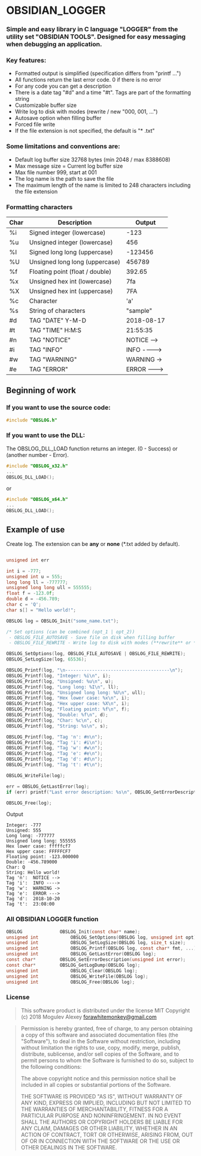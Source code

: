 # OBSIDIAN_LOGGER

### Simple and easy library in C language "LOGGER" from the utility set "OBSIDIAN TOOLS". Designed for easy messaging when debugging an application.


### Key features:

  - Formatted output is simplified (specification differs from "printf ...")
  - All functions return the last error code. 0 if there is no error
  - For any code you can get a description
  - There is a date tag "#d" and a time "#t". Tags are part of the formatting string
  - Customizable buffer size
  - Write log to disk with modes (rewrite / new "000, 001, ...")
  - Autosave option when filling buffer
  - Forced file write
  - If the file extension is not specified, the default is "* .txt"

### Some limitations and conventions are:

 - Default log buffer size 32768 bytes (min 2048 / max 8388608)
 - Max message size = Current log buffer size
 - Max file number 999, start at 001
 - The log name is the path to save the file
 - The maximum length of the name is limited to 248 characters including the file extension
 
 
### Formatting characters

Char | Description | Output
---- | ----------- | ------
%i | Signed integer (lowercase) | -123
%u | Unsigned integer (lowercase) | 456
%I | Signed long long (uppercase) | -123456
%U | Unsigned long long (uppercase) | 456789
%f | Floating point (float / double) | 392.65
%x | Unsigned hex int (lowercase) | 7fa
%X | Unsigned hex int (uppercase) | 7FA
%c | Character | 'a'
%s | String of characters | "sample"
#d | TAG "DATE" Y-M-D | 2018-08-17
#t | TAG "TIME" H:M:S | 21:55:35
#n | TAG "NOTICE" | NOTICE -->
#i | TAG "INFO" | INFO ---->
#w | TAG "WARNING" | WARNING ->
#e | TAG "ERROR" | ERROR --->


## Beginning of work

### If you want to use the **source code**:
```C
#include "OBSLOG.h"
```
### If you want to use the **DLL**:
The OBSLOG_DLL_LOAD function returns an integer. (0 - Success) or (another number - Error).

```C
#include "OBSLOG_x32.h"
...
OBSLOG_DLL_LOAD();
```
or
```C
#include "OBSLOG_x64.h"
...
OBSLOG_DLL_LOAD();
```

## Example of use


Create log. 
The extension can be **any** or **none** (*.txt added by default).
```C

unsigned int err

int i = -777;
unsigned int u = 555;
long long ll = -777777;
unsigned long long ull = 555555;
float f = -123.0f;
double d = -456.789;
char c = 'Q';
char s[] = "Hello world!";

OBSLOG log = OBSLOG_Init("some_name.txt");

/* Set options (can be combined (opt_1 | opt_2))
 - OBSLOG_FILE_AUTOSAVE - Save file on disk when filling buffer
 - OBSLOG_FILE_REWRITE - Write log to disk with modes (**rewrite** or **new** "000, 001, ...") */

OBSLOG_SetOptions(log, OBSLOG_FILE_AUTOSAVE | OBSLOG_FILE_REWRITE);
OBSLOG_SetLogSize(log, 65536);

OBSLOG_Printf(log, "\n---------------------------------------\n");
OBSLOG_Printf(log, "Integer: %i\n", i);
OBSLOG_Printf(log, "Unsigned: %u\n", u);
OBSLOG_Printf(log, "Long long: %I\n", ll);
OBSLOG_Printf(log, "Unsigned long long: %U\n", ull);
OBSLOG_Printf(log, "Hex lower case: %x\n", i);
OBSLOG_Printf(log, "Hex upper case: %X\n", i);
OBSLOG_Printf(log, "Floating point: %f\n", f);
OBSLOG_Printf(log, "Double: %f\n", d);
OBSLOG_Printf(log, "Char: %c\n", c);
OBSLOG_Printf(log, "String: %s\n", s);

OBSLOG_Printf(log, "Tag 'n': #n\n");
OBSLOG_Printf(log, "Tag 'i': #i\n");
OBSLOG_Printf(log, "Tag 'w': #w\n");
OBSLOG_Printf(log, "Tag 'e': #e\n");
OBSLOG_Printf(log, "Tag 'd': #d\n");
OBSLOG_Printf(log, "Tag 't': #t\n");

OBSLOG_WriteFile(log);

err = OBSLOG_GetLastError(log);
if (err) printf("Last error description: %s\n", OBSLOG_GetErrorDescription(err));

OBSLOG_Free(log);

```

Output
```
Integer: -777
Unsigned: 555
Long long: -777777
Unsigned long long: 555555
Hex lower case: fffffcf7
Hex upper case: FFFFFCF7
Floating point: -123.000000
Double: -456.789000
Char: Q
String: Hello world!
Tag 'n':  NOTICE --> 
Tag 'i':  INFO ----> 
Tag 'w':  WARNING -> 
Tag 'e':  ERROR ---> 
Tag 'd':  2018-10-20 
Tag 't':  23:08:00
```

### All OBSIDIAN LOGGER function

```C
OBSLOG				OBSLOG_Init(const char* name);
unsigned int			OBSLOG_SetOptions(OBSLOG log, unsigned int opt);
unsigned int			OBSLOG_SetLogSize(OBSLOG log, size_t size);
unsigned int			OBSLOG_Printf(OBSLOG log, const char* fmt, ...);
unsigned int			OBSLOG_GetLastError(OBSLOG log);
const char*			OBSLOG_GetErrorDescription(unsigned int error);
const char*			OBSLOG_GetLogDump(OBSLOG log);
unsigned int			OBSLOG_Clear(OBSLOG log);
unsigned int			OBSLOG_WriteFile(OBSLOG log);
unsigned int			OBSLOG_Free(OBSLOG log);
```

### License

> This software product is distributed under the license MIT
> Copyright (c) 2018 Mogulev Alexey forawhitemonkey@gmail.com

> Permission is hereby granted, free of charge, to any person obtaining a copy
> of this software and associated documentation files (the "Software"), to deal
> in the Software without restriction, including without limitation the rights
> to use, copy, modify, merge, publish, distribute, sublicense, and/or sell
> copies of the Software, and to permit persons to whom the Software is
> furnished to do so, subject to the following conditions:
> 
> The above copyright notice and this permission notice shall be included in all
> copies or substantial portions of the Software.
> 
> THE SOFTWARE IS PROVIDED "AS IS", WITHOUT WARRANTY OF ANY KIND, EXPRESS OR
> IMPLIED, INCLUDING BUT NOT LIMITED TO THE WARRANTIES OF MERCHANTABILITY,
> FITNESS FOR A PARTICULAR PURPOSE AND NONINFRINGEMENT. IN NO EVENT SHALL THE
> AUTHORS OR COPYRIGHT HOLDERS BE LIABLE FOR ANY CLAIM, DAMAGES OR OTHER
> LIABILITY, WHETHER IN AN ACTION OF CONTRACT, TORT OR OTHERWISE, ARISING FROM,
> OUT OF OR IN CONNECTION WITH THE SOFTWARE OR THE USE OR OTHER DEALINGS IN THE
> SOFTWARE.
